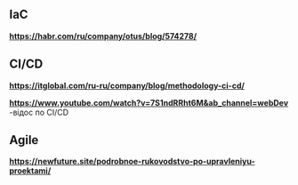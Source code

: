 ## IaC 
__https://habr.com/ru/company/otus/blog/574278/__

## CI/CD
__https://itglobal.com/ru-ru/company/blog/methodology-ci-cd/__

__https://www.youtube.com/watch?v=7S1ndRRht6M&ab_channel=webDev__ -відос по CI/CD 

## Agile
__https://newfuture.site/podrobnoe-rukovodstvo-po-upravleniyu-proektami/__
